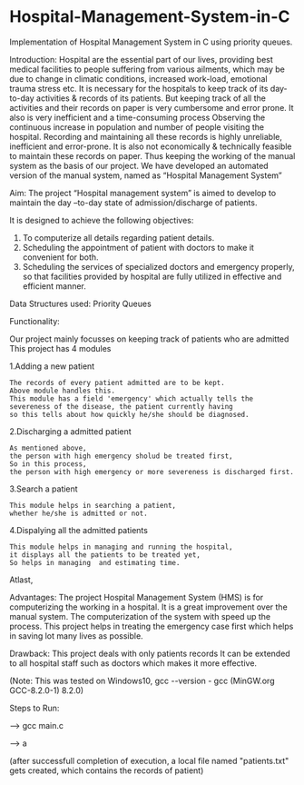 # Hospital-Management-System-in-C
Implementation of Hospital Management System in C using priority queues.

Introduction:
Hospital are the essential part of our lives, providing best medical facilities to people suffering from various ailments, 
which may be due to change in climatic conditions, increased work-load, emotional trauma stress etc. 
It is necessary for the hospitals to keep track of its day-to-day activities & records of its patients.
But keeping track of all the activities and their records on paper is very cumbersome and error prone. 
It also is very inefficient and a time-consuming process Observing the continuous increase in population and 
number of people visiting the hospital. 
Recording and maintaining all these records is highly unreliable, inefficient and error-prone. 
It is also not economically & technically feasible to maintain these records on paper. 
Thus keeping the working of the manual system as the basis of our project. 
We have developed an automated version of the manual system, named as “Hospital Management System”


Aim: The project “Hospital management system” is aimed to develop to maintain the day –to-day state of admission/discharge of patients.

It is designed to achieve the following objectives: 
1. To computerize all details regarding patient details. 
2. Scheduling the appointment of patient with doctors to make it convenient for both. 
3. Scheduling the services of specialized doctors and emergency properly,
so that facilities provided by hospital are fully utilized in effective and efficient manner.
 
Data Structures used: Priority Queues

Functionality:

Our project mainly focusses on keeping track of patients who are admitted
This project has 4 modules

1.Adding a new patient
	
	The records of every patient admitted are to be kept.
	Above module handles this.
	This module has a field 'emergency' which actually tells the severeness of the disease, the patient currently having
	so this tells about how quickly he/she should be diagnosed.
	
2.Discharging a admitted patient
	
	As mentioned above,
	the person with high emergency sholud be treated first,
	So in this process,
	the person with high emergency or more severeness is discharged first.
	
3.Search a patient
	
	This module helps in searching a patient,
	whether he/she is admitted or not.
	
4.Dispalying all the admitted patients
	
	This module helps in managing and running the hospital,
	it displays all the patients to be treated yet,
	So helps in managing  and estimating time.
	
Atlast,

Advantages:
	The project Hospital Management System (HMS) is for computerizing the working in a hospital. 
	It is a great improvement over the manual system. The computerization of the system with speed up the process.
	This project helps in treating the emergency case first
	which helps in saving lot many lives as possible.
	
Drawback:
	This project deals with only patients records
	It can be extended to all hospital staff such as doctors
	which makes it more effective.
	
(Note: This was tested on Windows10,
gcc --version - gcc (MinGW.org GCC-8.2.0-1) 8.2.0)

Steps to Run:

--> gcc main.c

--> a

(after successfull completion of execution, a local file named "patients.txt" gets created, which contains the records of patient)
